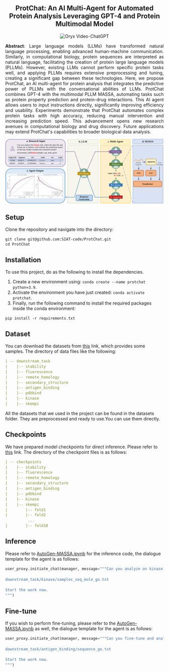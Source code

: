 <div align="center">
<h2>ProtChat: An AI Multi-Agent for Automated Protein Analysis Leveraging GPT-4 and Protein Multimodal Model</h2>

<p align="center">
    <img src="https://i.imgur.com/waxVImv.png" alt="Oryx Video-ChatGPT">
</p>

</div>


<p align="center" style="text-align:justify">
<strong>Abstract</strong>: Large language models (LLMs) have transformed natural language processing, enabling advanced human-machine communication. Similarly, in computational biology, protein sequences are interpreted as natural language, facilitating the creation of protein large language models (PLLMs). However, existing LLMs cannot perform specific protein tasks well, and applying PLLMs requires extensive preprocessing and tuning, creating a significant gap between these technologies. Here, we propose ProtChat, an AI multi-agent for protein analysis that integrates the predictive power of PLLMs with the conversational abilities of LLMs. ProtChat combines GPT-4 with the multimodal PLLM MASSA, automating tasks such as protein property prediction and protein-drug interactions. This AI agent allows users to input instructions directly, significantly improving efficiency and usability. Experiments demonstrate that ProtChat automates complex protein tasks with high accuracy, reducing manual intervention and increasing prediction speed. This advancement opens new research avenues in computational biology and drug discovery. Future applications may extend ProtChat's capabilities to broader biological data analysis. </p>

<p align="center"><img src="./figures/Figure1.svg" alt=""></p>

## Setup

Clone the repository and navigate into the directory:

```
git clone git@github.com:SIAT-code/ProtChat.git
cd ProtChat
```

## Installation

To use this project, do as the following to install the dependencies.

1. Create a new environment using: `conda create --name protchat python=3.9`.
2. Activate the environment you have just created: `conda activate protchat`.
3. Finally, run the following command to install the required packages inside the conda environment:

```commandline
pip install -r requirements.txt
```

## Dataset

You can download the datasets
from [this](https://drive.google.com/file/d/1SyYiE0XWZBZPQ4bjZntyWPK0BUCJ8p_d/view?usp=sharing)
link, which provides some samples. The directory of data files like the following:

```yaml
| -- downstream_task
|    |-- stability
|    |-- fluorescence
|    |-- remote_homology
|    |-- secondary_structure
|    |-- antigen_binding
|    |-- pdbbind
|    |-- kinase
|    |-- skempi
```

All the datasets that we used in the project can be found in the datasets folder. They are preprocessed and ready to
use.You can use them directly.

## Checkpoints
We have prepared model checkpoints for direct inference. Please refer to [this](https://drive.google.com/file/d/1-6gEmPm-JojQSV0ST0lWzchWQe-j-CWR/view?usp=sharing) link. The directory of the checkpoint files is as follows:
```yaml
| -- checkpoints
|    |-- stability
|    |-- fluorescence
|    |-- remote_homology
|    |-- secondary_structure
|    |-- antigen_binding
|    |-- pdbbind
|    |-- kinase
|    |-- skempi
|        |-- fold1
|        |-- fold2
          ...
|        |-- fold10
```

## Inference

Please refer to [AutoGen-MASSA.ipynb](./scripts/AutoGen-MASSA.ipynb) for the inference code, the dialogue template for the agent is as follows:
```python
user_proxy.initiate_chat(manager, message="""Can you analyze on kinase task which belongs to protein-drug interaction prediction benchmark, where the data file and format are as follows, and evaluate the predictions based on the task, finally visualize the evaluation results?

downstream_task/kinase/samples_seq_mole_go.txt

Start the work now.
""")
```

## Fine-tune

If you wish to perform fine-tuning, please refer to the [AutoGen-MASSA.ipynb](./scripts/AutoGen-MASSA.ipynb) as well, the dialogue template for the agent is as follows:
```python
user_proxy.initiate_chat(manager, message="""Can you fine-tune and analyze on antigen binding task which belongs to protein property prediction benchmark, where the data file and format are as follows, and evaluate the predictions based on the task, finally visualize the evaluation results?

downstream_task/antigen_binding/sequence_go.txt

Start the work now.
""")
```